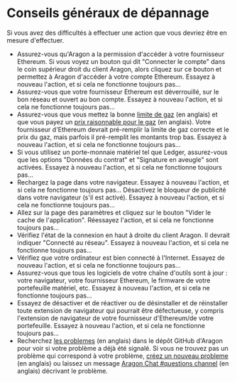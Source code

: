 # Conseils généraux de dépannage

Si vous avez des difficultés à effectuer une action que vous devriez être en mesure d'effectuer.

* Assurez-vous qu'Aragon a la permission d'accéder à votre fournisseur Ethereum. Si vous voyez un bouton qui dit "Connecter le compte" dans le coin supérieur droit du client Aragon, alors cliquez sur ce bouton et permettez à Aragon d'accéder à votre compte Ethereum. Essayez à nouveau l'action, et si cela ne fonctionne toujours pas...
* Assurez-vous que votre fournisseur Ethereum est déverrouillé, sur le bon réseau et ouvert au bon compte. Essayez à nouveau l'action, et si cela ne fonctionne toujours pas...
* Assurez-vous que vous mettez la bonne [limite de gaz](https://ethgasstation.info/blog/gas-limit/) (en anglais) et que vous payez un [prix raisonnable pour le gaz](https://ethgasstation.info) (en anglais). Votre fournisseur d'Ethereum devrait pré-remplir la limite de gaz correcte et le prix du gaz, mais parfois il pré-remplit les montants trop bas. Essayez à nouveau l'action, et si cela ne fonctionne toujours pas...
* Si vous utilisez un porte-monnaie matériel tel que Ledger, assurez-vous que les options "Données du contrat" et "Signature en aveugle" sont activées. Essayez à nouveau l'action, et si cela ne fonctionne toujours pas...
* Rechargez la page dans votre navigateur. Essayez à nouveau l'action, et si cela ne fonctionne toujours pas... Désactivez le bloqueur de publicité dans votre navigateur (s'il est activé). Essayez à nouveau l'action, et si cela ne fonctionne toujours pas...
* Allez sur la page des paramètres et cliquez sur le bouton "Vider le cache de l'application". Réessayez l'action, et si cela ne fonctionne toujours pas...
* Vérifiez l'état de la connexion en haut à droite du client Aragon. Il devrait indiquer "Connecté au réseau". Essayez à nouveau l'action, et si cela ne fonctionne toujours pas...
* Vérifiez que votre ordinateur est bien connecté à l'Internet. Essayez de nouveau l'action, et si cela ne fonctionne toujours pas...
* Assurez-vous que tous les logiciels de votre chaîne d'outils sont à jour : votre navigateur, votre fournisseur Ethereum, le firmware de votre portefeuille matériel, etc. Essayez à nouveau l'action, et si cela ne fonctionne toujours pas...
* Essayez de désactiver et de réactiver ou de désinstaller et de réinstaller toute extension de navigateur qui pourrait être défectueuse, y compris l'extension de navigateur de votre fournisseur d'Ethereum/de votre portefeuille. Essayez à nouveau l'action, et si cela ne fonctionne toujours pas...
* Recherchez [les problemes](https://github.com/aragon/aragon/issues) (en anglais) dans le dépôt GitHub d'Aragon pour voir si votre problème a déjà été signalé. Si vous ne trouvez pas un problème qui correspond à votre problème, [créez un nouveau probleme](https://github.com/aragon/aragon/issues/new) (en anglais) ou laissez un message [Aragon Chat #questions channel](https://discordapp.com/channels/672466989217873929/694844628586856469) (en anglais) décrivant le problème.
